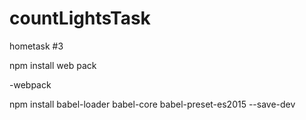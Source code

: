 # countLightsTask
hometask #3


npm install web pack

-webpack

npm install babel-loader babel-core babel-preset-es2015 --save-dev

